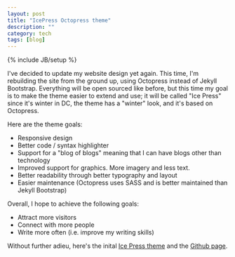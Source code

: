 ```yaml
---
layout: post
title: "IcePress Octopress theme"
description: ""
category: tech
tags: [blog]
---
```

{% include JB/setup %}

I've decided to update my website design yet again. This time, I'm rebuilding the site from the ground up, using Octopress
instead of Jekyll Bootstrap. Everything will be open sourced like before, but this time my goal is to make the theme
easier to extend and use; it will be called "Ice Press" since it's winter in DC, the theme has a "winter" look, and
it's based on Octopress.

Here are the theme goals:

* Responsive design
* Better code / syntax highlighter
* Support for a "blog of blogs" meaning that I can have blogs other than technology
* Improved support for graphics. More imagery and less text.
* Better readability through better typography and layout
* Easier maintenance (Octopress uses SASS and is better maintained than Jekyll Bootstrap)

Overall, I hope to achieve the following goals:

* Attract more visitors
* Connect with more people
* Write more often (i.e. improve my writing skills)

Without further adieu, here's the inital [Ice Press theme](http://icepress.minh.io) and the [Github page](https://github.com/minhongrails/IcePress).
